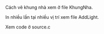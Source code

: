 Cách vẽ khung nhà xem ở file KhungNha.

In nhiều lần tại nhiều vị trí xem file AddLight.

Xem code ở source.c

